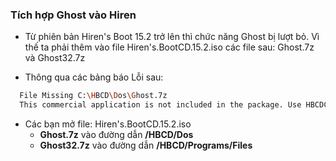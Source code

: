 ### Tích hợp Ghost vào Hiren

* Từ phiên bản Hiren's Boot 15.2 trở lên thì chức năng Ghost bị lượt bỏ. Vì thế ta phải thêm vào file Hiren's.BootCD.15.2.iso các file sau: Ghost.7z và Ghost32.7z

* Thông qua các bảng báo Lỗi sau:

```sh
  File Missing C:\HBCD\Dos\Ghost.7z
  This commercial application is not included in the package. Use HBCDCustomizer.exe and add HBCD\Programs\Files\Ghost32.7z
```

* Các bạn mở file: Hiren's.BootCD.15.2.iso
  * **Ghost.7z** vào đường dẫn **/HBCD/Dos**
  * **Ghost32.7z** vào đường dẫn **/HBCD/Programs/Files**
